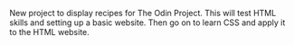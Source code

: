 New project to display recipes for The Odin Project.
This will test HTML skills and setting up a basic website.
Then go on to learn CSS and apply it to the HTML website.